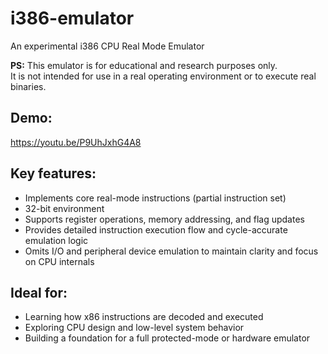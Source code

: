# i386-emulator
An experimental i386 CPU Real Mode Emulator

<b>PS:</b> This emulator is for educational and research purposes only. <br>
It is not intended for use in a real operating environment or to execute real binaries.

## Demo:
https://youtu.be/P9UhJxhG4A8

## Key features:

- Implements core real-mode instructions (partial instruction set)
- 32-bit environment
- Supports register operations, memory addressing, and flag updates
- Provides detailed instruction execution flow and cycle-accurate emulation logic
- Omits I/O and peripheral device emulation to maintain clarity and focus on CPU internals

## Ideal for:
- Learning how x86 instructions are decoded and executed
- Exploring CPU design and low-level system behavior
- Building a foundation for a full protected-mode or hardware emulator
